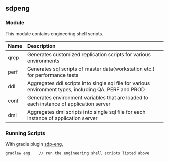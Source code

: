 ## sdpeng

### Module

This module contains engineering shell scripts.

| Name | Description                                                                                            |
|:-----|:-------------------------------------------------------------------------------------------------------|
| qrep | Generates customized replication scripts for various environments                                      |
| perf | Generates sql scripts of master data(workstation etc.) for performance tests                           |
| ddl  | Aggregates ddl scripts into single sql file for various environment types, including QA, PERF and PROD |
| conf | Generates environment variables that are loaded to each instance of application server                 |
| dml  | Aggregates dml scripts into single sql file for each instance of application server                    |

### Running Scripts

With gradle plugin [sdp-eng](#sdp-eng),
```bash
gradlew eng    // run the engineering shell scripts listed above
```
